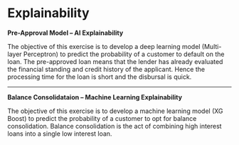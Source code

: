 # Explainability

**Pre-Approval Model – AI Explainability**

The objective of this exercise is to develop a deep learning model (Multi-layer Perceptron) to predict the probability of a customer to default on the loan. The pre-approved loan means that the lender has already evaluated the financial standing and credit history of the applicant. Hence the processing time for the loan is short and the disbursal is quick.

---
**Balance Consolidataion – Machine Learning Explainability**

The objective of this exercise is to develop a machine learning model (XG Boost) to predict the probability of a customer to opt for balance consolidation. Balance consolidation is the act of combining high interest loans into a single low interest loan. 
